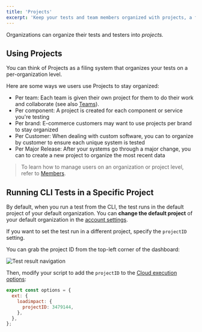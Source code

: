 ```yaml
---
title: 'Projects'
excerpt: 'Keep your tests and team members organized with projects, a filing system built into the k6 web app'
---
```


Organizations can organize their tests and testers into _projects._

## Using Projects

You can think of Projects as a filing system that organizes your tests on a per-organization level.

Here are some ways we users use Projects to stay organized:

- Per team: Each team is given their own project for them to do their work and collaborate (see also [Teams](/cloud/project-and-team-management/teams)).
- Per component: A project is created for each component or service you're testing
- Per brand: E-commerce customers may want to use projects per brand to stay organized
- Per Customer: When dealing with custom software, you can to organize by customer to ensure each unique system is tested
- Per Major Release: After your systems go through a major change, you can to create a new project to organize the most recent data

> To learn how to manage users on an organization or project level, refer to [Members](/cloud/project-and-team-management/members).

## Running CLI Tests in a Specific Project

By default, when you run a test from the CLI, the test runs in the default project of your default organization.
You can **change the default project** of your default organization in the [account settings](https://app.k6.io/account).

If you want to set the test run in a different project, specify the `projectID` setting.

You can grab the project ID from the top-left corner of the dashboard:

![Test result navigation](images/02-Projects/projectID.png)

Then, modify your script to add the `projectID` to the [Cloud execution options](/cloud/creating-and-running-a-test/cloud-tests-from-the-cli#cloud-execution-options):

```javascript
export const options = {
  ext: {
    loadimpact: {
      projectID: 3479144,
    },
  },
};
```
